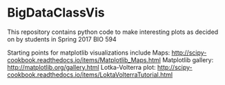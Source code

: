 # BigDataClassVis

This repository contains python code to make interesting plots as decided on by students in Spring 2017 BIO 594

Starting points for matplotlib visualizations include
Maps: http://scipy-cookbook.readthedocs.io/items/Matplotlib_Maps.html
Matplotlib gallery: http://matplotlib.org/gallery.html
Lotka-Volterra plot: http://scipy-cookbook.readthedocs.io/items/LoktaVolterraTutorial.html
